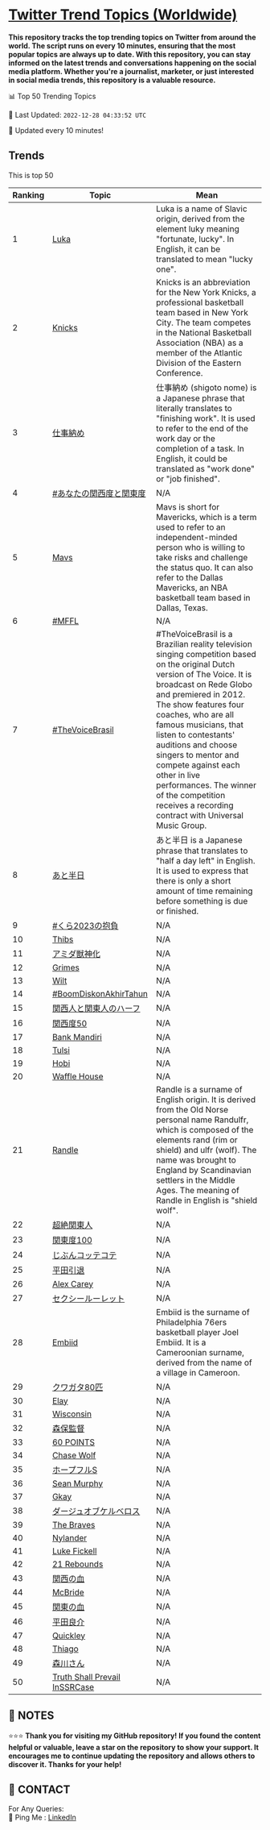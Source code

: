 [Twitter Trend Topics (Worldwide)](https://github.com/ErcinDedeoglu/Twitter-Trend-Topics)
==========

**This repository tracks the top trending topics on Twitter from around the world. 
The script runs on every 10 minutes, ensuring that the most popular topics are always up to date. 
With this repository, you can stay informed on the latest trends and conversations happening on the social media platform. 
Whether you're a journalist, marketer, or just interested in social media trends, this repository is a valuable resource.**


📊 Top 50 Trending Topics

📆 Last Updated: `2022-12-28 04:33:52 UTC`

🔧 Updated every 10 minutes!


## Trends

This is top 50

| Ranking | Topic | Mean |
| ------- | ------------ | ------------ |
| 1 | [Luka](http://twitter.com/search?q=Luka) | Luka is a name of Slavic origin, derived from the element luky meaning "fortunate, lucky". In English, it can be translated to mean "lucky one". |
| 2 | [Knicks](http://twitter.com/search?q=Knicks) | Knicks is an abbreviation for the New York Knicks, a professional basketball team based in New York City. The team competes in the National Basketball Association (NBA) as a member of the Atlantic Division of the Eastern Conference. |
| 3 | [仕事納め](http://twitter.com/search?q=%e4%bb%95%e4%ba%8b%e7%b4%8d%e3%82%81) | 仕事納め (shigoto nome) is a Japanese phrase that literally translates to "finishing work". It is used to refer to the end of the work day or the completion of a task. In English, it could be translated as "work done" or "job finished". |
| 4 | [#あなたの関西度と関東度](http://twitter.com/search?q=%23%e3%81%82%e3%81%aa%e3%81%9f%e3%81%ae%e9%96%a2%e8%a5%bf%e5%ba%a6%e3%81%a8%e9%96%a2%e6%9d%b1%e5%ba%a6) | N/A |
| 5 | [Mavs](http://twitter.com/search?q=Mavs) | Mavs is short for Mavericks, which is a term used to refer to an independent-minded person who is willing to take risks and challenge the status quo. It can also refer to the Dallas Mavericks, an NBA basketball team based in Dallas, Texas. |
| 6 | [#MFFL](http://twitter.com/search?q=%23MFFL) | N/A |
| 7 | [#TheVoiceBrasil](http://twitter.com/search?q=%23TheVoiceBrasil) | #TheVoiceBrasil is a Brazilian reality television singing competition based on the original Dutch version of The Voice. It is broadcast on Rede Globo and premiered in 2012. The show features four coaches, who are all famous musicians, that listen to contestants' auditions and choose singers to mentor and compete against each other in live performances. The winner of the competition receives a recording contract with Universal Music Group. |
| 8 | [あと半日](http://twitter.com/search?q=%e3%81%82%e3%81%a8%e5%8d%8a%e6%97%a5) | あと半日 is a Japanese phrase that translates to "half a day left" in English. It is used to express that there is only a short amount of time remaining before something is due or finished. |
| 9 | [#くら2023の抱負](http://twitter.com/search?q=%23%e3%81%8f%e3%82%892023%e3%81%ae%e6%8a%b1%e8%b2%a0) | N/A |
| 10 | [Thibs](http://twitter.com/search?q=Thibs) | N/A |
| 11 | [アミダ獣神化](http://twitter.com/search?q=%e3%82%a2%e3%83%9f%e3%83%80%e7%8d%a3%e7%a5%9e%e5%8c%96) | N/A |
| 12 | [Grimes](http://twitter.com/search?q=Grimes) | N/A |
| 13 | [Wilt](http://twitter.com/search?q=Wilt) | N/A |
| 14 | [#BoomDiskonAkhirTahun](http://twitter.com/search?q=%23BoomDiskonAkhirTahun) | N/A |
| 15 | [関西人と関東人のハーフ](http://twitter.com/search?q=%e9%96%a2%e8%a5%bf%e4%ba%ba%e3%81%a8%e9%96%a2%e6%9d%b1%e4%ba%ba%e3%81%ae%e3%83%8f%e3%83%bc%e3%83%95) | N/A |
| 16 | [関西度50](http://twitter.com/search?q=%e9%96%a2%e8%a5%bf%e5%ba%a650) | N/A |
| 17 | [Bank Mandiri](http://twitter.com/search?q=Bank+Mandiri) | N/A |
| 18 | [Tulsi](http://twitter.com/search?q=Tulsi) | N/A |
| 19 | [Hobi](http://twitter.com/search?q=Hobi) | N/A |
| 20 | [Waffle House](http://twitter.com/search?q=Waffle+House) | N/A |
| 21 | [Randle](http://twitter.com/search?q=Randle) | Randle is a surname of English origin. It is derived from the Old Norse personal name Randulfr, which is composed of the elements rand (rim or shield) and ulfr (wolf). The name was brought to England by Scandinavian settlers in the Middle Ages. The meaning of Randle in English is "shield wolf". |
| 22 | [超絶関東人](http://twitter.com/search?q=%e8%b6%85%e7%b5%b6%e9%96%a2%e6%9d%b1%e4%ba%ba) | N/A |
| 23 | [関東度100](http://twitter.com/search?q=%e9%96%a2%e6%9d%b1%e5%ba%a6100) | N/A |
| 24 | [じぶんコッテコテ](http://twitter.com/search?q=%e3%81%98%e3%81%b6%e3%82%93%e3%82%b3%e3%83%83%e3%83%86%e3%82%b3%e3%83%86) | N/A |
| 25 | [平田引退](http://twitter.com/search?q=%e5%b9%b3%e7%94%b0%e5%bc%95%e9%80%80) | N/A |
| 26 | [Alex Carey](http://twitter.com/search?q=Alex+Carey) | N/A |
| 27 | [セクシールーレット](http://twitter.com/search?q=%e3%82%bb%e3%82%af%e3%82%b7%e3%83%bc%e3%83%ab%e3%83%bc%e3%83%ac%e3%83%83%e3%83%88) | N/A |
| 28 | [Embiid](http://twitter.com/search?q=Embiid) | Embiid is the surname of Philadelphia 76ers basketball player Joel Embiid. It is a Cameroonian surname, derived from the name of a village in Cameroon. |
| 29 | [クワガタ80匹](http://twitter.com/search?q=%e3%82%af%e3%83%af%e3%82%ac%e3%82%bf80%e5%8c%b9) | N/A |
| 30 | [Elay](http://twitter.com/search?q=Elay) | N/A |
| 31 | [Wisconsin](http://twitter.com/search?q=Wisconsin) | N/A |
| 32 | [森保監督](http://twitter.com/search?q=%e6%a3%ae%e4%bf%9d%e7%9b%a3%e7%9d%a3) | N/A |
| 33 | [60 POINTS](http://twitter.com/search?q=60+POINTS) | N/A |
| 34 | [Chase Wolf](http://twitter.com/search?q=Chase+Wolf) | N/A |
| 35 | [ホープフルS](http://twitter.com/search?q=%e3%83%9b%e3%83%bc%e3%83%97%e3%83%95%e3%83%abS) | N/A |
| 36 | [Sean Murphy](http://twitter.com/search?q=Sean+Murphy) | N/A |
| 37 | [Gkay](http://twitter.com/search?q=Gkay) | N/A |
| 38 | [ダージュオブケルベロス](http://twitter.com/search?q=%e3%83%80%e3%83%bc%e3%82%b8%e3%83%a5%e3%82%aa%e3%83%96%e3%82%b1%e3%83%ab%e3%83%99%e3%83%ad%e3%82%b9) | N/A |
| 39 | [The Braves](http://twitter.com/search?q=The+Braves) | N/A |
| 40 | [Nylander](http://twitter.com/search?q=Nylander) | N/A |
| 41 | [Luke Fickell](http://twitter.com/search?q=Luke+Fickell) | N/A |
| 42 | [21 Rebounds](http://twitter.com/search?q=21+Rebounds) | N/A |
| 43 | [関西の血](http://twitter.com/search?q=%e9%96%a2%e8%a5%bf%e3%81%ae%e8%a1%80) | N/A |
| 44 | [McBride](http://twitter.com/search?q=McBride) | N/A |
| 45 | [関東の血](http://twitter.com/search?q=%e9%96%a2%e6%9d%b1%e3%81%ae%e8%a1%80) | N/A |
| 46 | [平田良介](http://twitter.com/search?q=%e5%b9%b3%e7%94%b0%e8%89%af%e4%bb%8b) | N/A |
| 47 | [Quickley](http://twitter.com/search?q=Quickley) | N/A |
| 48 | [Thiago](http://twitter.com/search?q=Thiago) | N/A |
| 49 | [森川さん](http://twitter.com/search?q=%e6%a3%ae%e5%b7%9d%e3%81%95%e3%82%93) | N/A |
| 50 | [Truth Shall Prevail InSSRCase](http://twitter.com/search?q=Truth+Shall+Prevail+InSSRCase) | N/A |




## 📝 NOTES

⭐⭐⭐ **Thank you for visiting my GitHub repository! If you found the content helpful or valuable, leave a star on the repository to show your support. It encourages me to continue updating the repository and allows others to discover it. Thanks for your help!**

## 📨 CONTACT

 For Any Queries:  
            🏓 Ping Me : [LinkedIn](https://www.linkedin.com/in/ercindedeoglu/)